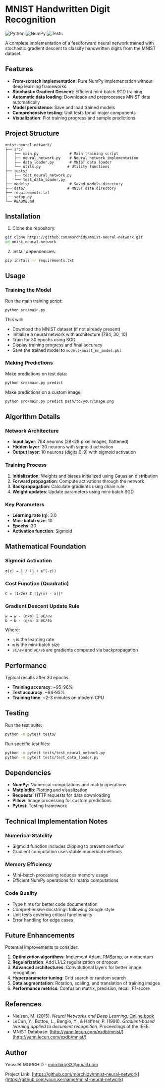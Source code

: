 # MNIST Handwritten Digit Recognition
![Python](https://img.shields.io/badge/python-v3.8+-blue.svg)
![NumPy](https://img.shields.io/badge/numpy-1.21+-orange.svg)
![Tests](https://img.shields.io/badge/tests-passing-brightgreen.svg)
<!-- morchidy -->
A complete implementation of a feedforward neural network trained with stochastic gradient descent to classify handwritten digits from the MNIST dataset.

## Features

- **From-scratch implementation**: Pure NumPy implementation without deep learning frameworks
- **Stochastic Gradient Descent**: Efficient mini-batch SGD training
- **Automatic data loading**: Downloads and preprocesses MNIST data automatically
- **Model persistence**: Save and load trained models
- **Comprehensive testing**: Unit tests for all major components
- **Visualization**: Plot training progress and sample predictions

## Project Structure

```
mnist-neural-network/
├── src/
│   ├── main.py              # Main training script
│   ├── neural_network.py    # Neural network implementation
│   ├── data_loader.py       # MNIST data loader
│   └── utils.py            # Utility functions
├── tests/
│   ├── test_neural_network.py
│   └── test_data_loader.py
├── models/                  # Saved models directory
├── data/                   # MNIST data directory
├── requirements.txt
├── setup.py
└── README.md
```

## Installation

1. Clone the repository:
```bash
git clone https://github.com/morchidy/mnist-neural-network.git
cd mnist-neural-network
```

2. Install dependencies:
```bash
pip install -r requirements.txt
```

## Usage

### Training the Model

Run the main training script:

```bash
python src/main.py
```

This will:
- Download the MNIST dataset (if not already present)
- Initialize a neural network with architecture [784, 30, 10]
- Train for 30 epochs using SGD
- Display training progress and final accuracy
- Save the trained model to `models/mnist_nn_model.pkl`

### Making Predictions

Make predictions on test data:

```bash
python src/main.py predict
```

Make predictions on a custom image:

```bash
python src/main.py predict path/to/your/image.png
```

## Algorithm Details

### Network Architecture

- **Input layer**: 784 neurons (28×28 pixel images, flattened)
- **Hidden layer**: 30 neurons with sigmoid activation
- **Output layer**: 10 neurons (digits 0-9) with sigmoid activation

### Training Process

1. **Initialization**: Weights and biases initialized using Gaussian distribution
2. **Forward propagation**: Compute activations through the network
3. **Backpropagation**: Calculate gradients using chain rule
4. **Weight updates**: Update parameters using mini-batch SGD

### Key Parameters

- **Learning rate (η)**: 3.0
- **Mini-batch size**: 10
- **Epochs**: 30
- **Activation function**: Sigmoid

## Mathematical Foundation

### Sigmoid Activation
```
σ(z) = 1 / (1 + e^(-z))
```

### Cost Function (Quadratic)
```
C = (1/2n) Σ ||y(x) - a||²
```

### Gradient Descent Update Rule
```
w → w - (η/m) Σ ∂C/∂w
b → b - (η/m) Σ ∂C/∂b
```

Where:
- `η` is the learning rate
- `m` is the mini-batch size
- `∂C/∂w` and `∂C/∂b` are gradients computed via backpropagation

## Performance

Typical results after 30 epochs:
- **Training accuracy**: ~95-96%
- **Test accuracy**: ~94-95%
- **Training time**: ~2-3 minutes on modern CPU

## Testing

Run the test suite:

```bash
python -m pytest tests/
```

Run specific test files:

```bash
python -m pytest tests/test_neural_network.py
python -m pytest tests/test_data_loader.py
```

## Dependencies

- **NumPy**: Numerical computations and matrix operations
- **Matplotlib**: Plotting and visualization
- **Requests**: HTTP requests for data downloading
- **Pillow**: Image processing for custom predictions
- **Pytest**: Testing framework

## Technical Implementation Notes

### Numerical Stability
- Sigmoid function includes clipping to prevent overflow
- Gradient computation uses stable numerical methods

### Memory Efficiency
- Mini-batch processing reduces memory usage
- Efficient NumPy operations for matrix computations

### Code Quality
- Type hints for better code documentation
- Comprehensive docstrings following Google style
- Unit tests covering critical functionality
- Error handling for edge cases

## Future Enhancements

Potential improvements to consider:

1. **Optimization algorithms**: Implement Adam, RMSprop, or momentum
2. **Regularization**: Add L1/L2 regularization or dropout
3. **Advanced architectures**: Convolutional layers for better image recognition
4. **Hyperparameter tuning**: Grid search or random search
5. **Data augmentation**: Rotation, scaling, and translation of training images
6. **Performance metrics**: Confusion matrix, precision, recall, F1-score

## References

- Nielsen, M. (2015). *Neural Networks and Deep Learning*. [Online book](http://neuralnetworksanddeeplearning.com/)
- LeCun, Y., Bottou, L., Bengio, Y., & Haffner, P. (1998). *Gradient-based learning applied to document recognition*. Proceedings of the IEEE.
- MNIST Database: [http://yann.lecun.com/exdb/mnist/](http://yann.lecun.com/exdb/mnist/)


## Author

Youssef MORCHID - morchidy33@gmail.com

Project Link: [https://github.com/morchidy/mnist-neural-network](https://github.com/yourusername/mnist-neural-network)